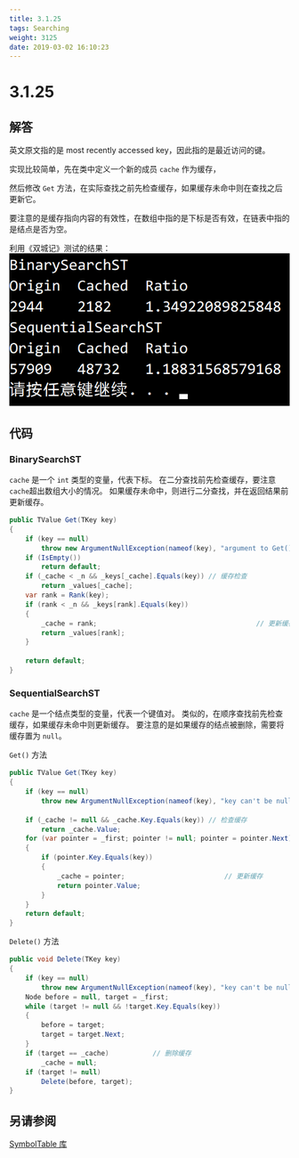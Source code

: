 ```yaml
---
title: 3.1.25
tags: Searching
weight: 3125
date: 2019-03-02 16:10:23
---
```


# 3.1.25


## 解答

英文原文指的是 most recently accessed key，因此指的是最近访问的键。

实现比较简单，先在类中定义一个新的成员 `cache` 作为缓存，

然后修改 `Get` 方法，在实际查找之前先检查缓存，如果缓存未命中则在查找之后更新它。

要注意的是缓存指向内容的有效性，在数组中指的是下标是否有效，在链表中指的是结点是否为空。

利用《双城记》测试的结果：
![](/resources/3-1-25/1.png)

## 代码

### BinarySearchST

`cache` 是一个 `int` 类型的变量，代表下标。
在二分查找前先检查缓存，要注意`cache`超出数组大小的情况。
如果缓存未命中，则进行二分查找，并在返回结果前更新缓存。

```csharp
public TValue Get(TKey key)
{
    if (key == null)
        throw new ArgumentNullException(nameof(key), "argument to Get() is null");
    if (IsEmpty())
        return default;
    if (_cache < _n && _keys[_cache].Equals(key)) // 缓存检查
        return _values[_cache];
    var rank = Rank(key);
    if (rank < _n && _keys[rank].Equals(key))
    {
        _cache = rank;                                        // 更新缓存
        return _values[rank];
    }

    return default;
}
```

### SequentialSearchST

`cache` 是一个结点类型的变量，代表一个键值对。
类似的，在顺序查找前先检查缓存，如果缓存未命中则更新缓存。
要注意的是如果缓存的结点被删除，需要将缓存置为 `null`。

`Get()` 方法

```csharp
public TValue Get(TKey key)
{
    if (key == null)
        throw new ArgumentNullException(nameof(key), "key can't be null");

    if (_cache != null && _cache.Key.Equals(key)) // 检查缓存
        return _cache.Value;
    for (var pointer = _first; pointer != null; pointer = pointer.Next)
    {
        if (pointer.Key.Equals(key))
        {
            _cache = pointer;                         // 更新缓存
            return pointer.Value;
        }
    }
    return default;
}
```

`Delete()` 方法

```csharp
public void Delete(TKey key)
{
    if (key == null)
        throw new ArgumentNullException(nameof(key), "key can't be null");
    Node before = null, target = _first;
    while (target != null && !target.Key.Equals(key))
    {
        before = target;
        target = target.Next;
    }
    if (target == _cache)           // 删除缓存
        _cache = null;
    if (target != null)
        Delete(before, target);
}
```

## 另请参阅

[SymbolTable 库](https://github.com/ikesnowy/Algorithms-4th-Edition-in-Csharp/tree/master/3%20Searching/3.1/SymbolTable)
